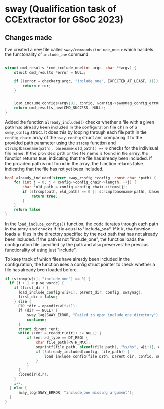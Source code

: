 # sway (Qualification task of CCExtractor for GSoC 2023)

## Changes made

I've created a new file called `sway/commands/include_one.c` which handels the functonality of `include_one` command

```c

struct cmd_results *cmd_include_one(int argc, char **argv) {
	struct cmd_results *error = NULL;

	if ((error = checkarg(argc, "include_one", EXPECTED_AT_LEAST, 1))) {
		return error;
	}


	load_include_configs(argv[0], config, &config->swaynag_config_errors);
	return cmd_results_new(CMD_SUCCESS, NULL);
}

```

Added the function `already_included()` checks whether a file with a given path has already been included in the configuration file chain of a `sway_config` struct. It does this by looping through each file path in the `config_chain` array of the `sway_config` struct and comparing it to the provided path parameter using the `strcmp` function and `strcmp(basename(path), basename(old_path)) == 0` checks for the indivisual file name. If the provided path or the file name is found in the array, the function returns true, indicating that the file has already been included. If the provided path is not found in the array, the function returns false, indicating that the file has not yet been included.

```c
bool already_included(struct sway_config *config, const char *path) {
    for (int j = 0; j < config->config_chain->length; ++j) {
        char *old_path = config->config_chain->items[j];
        if (strcmp(path, old_path) == 0 || strcmp(basename(path), basename(old_path)) == 0) {
            return true;
        }
    }
    return false;
}
```

In the `load_include_configs()` function, the code iterates through each path in the array and checks if it is equal to "include_one". If it is, the function loads all files in the directory specified by the next path that has not already been included. If the path is not "include_one", the function loads the configuration file specified by the path and also preserves the previous functionality of using just "include",

To keep track of which files have already been included in the configuration, the function uses a config struct pointer to check whether a file has already been loaded before.

```c
if (strcmp(w[i], "include_one") == 0) {
  if (i + 1 < p.we_wordc) {
    if (first_dir) {
      load_include_config(w[i+1], parent_dir, config, swaynag);
      first_dir = false;
    } else {
      DIR *dir = opendir(w[i+1]);
      if (dir == NULL) {
          sway_log(SWAY_ERROR, "Failed to open include_one directory");
          continue;
      }
      struct dirent *ent;
      while ((ent = readdir(dir)) != NULL) {
          if (ent->d_type == DT_REG) {
              char file_path[PATH_MAX];
              snprintf(file_path, sizeof(file_path), "%s/%s", w[i+1], ent->d_name);
              if (!already_included(config, file_path)) {
                  load_include_config(file_path, parent_dir, config, swaynag);
              }
          }
      }
      closedir(dir);
    }
    i++;
  } else {
      sway_log(SWAY_ERROR, "include_one missing argument");
  }
}

```
